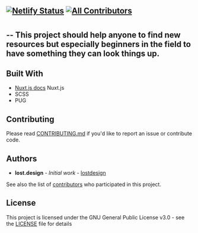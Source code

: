 [![Netlify Status](https://api.netlify.com/api/v1/badges/32128bab-176e-4a45-b21e-7a57425a36d1/deploy-status)](https://app.netlify.com/sites/epic-sammet-7ed06e/deploys)
[![All Contributors](https://img.shields.io/badge/all_contributors-3-orange.svg?style=flat-square)](#contributors)
--
# 
--
This project should help anyone to find new resources but especially beginners in the field to have something they can look things up.
---
## Built With

* [Nuxt.js docs](https://nuxtjs.org) Nuxt.js
* SCSS
* PUG

## Contributing

Please read [CONTRIBUTING.md](CONTRIBUTING.md) if you'd like to report an issue or contribute code.

## Authors

* **lost.design** - *Initial work* - [lostdesign](https://github.com/lostdesign)

See also the list of [contributors](https://github.com/webgems/webgems/contributors) who participated in this project.

## License

This project is licensed under the GNU General Public License v3.0 - see the [LICENSE](https://github.com/webgems/webgems/blob/master/LICENSE) file for details
